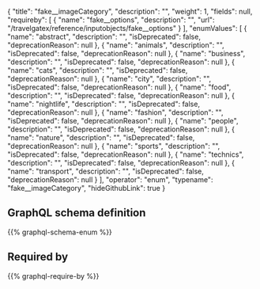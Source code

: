 {
  "title": "fake__imageCategory",
  "description": "",
  "weight": 1,
  "fields": null,
  "requireby": [
    {
      "name": "fake__options",
      "description": "",
      "url": "/travelgatex/reference/inputobjects/fake__options"
    }
  ],
  "enumValues": [
    {
      "name": "abstract",
      "description": "",
      "isDeprecated": false,
      "deprecationReason": null
    },
    {
      "name": "animals",
      "description": "",
      "isDeprecated": false,
      "deprecationReason": null
    },
    {
      "name": "business",
      "description": "",
      "isDeprecated": false,
      "deprecationReason": null
    },
    {
      "name": "cats",
      "description": "",
      "isDeprecated": false,
      "deprecationReason": null
    },
    {
      "name": "city",
      "description": "",
      "isDeprecated": false,
      "deprecationReason": null
    },
    {
      "name": "food",
      "description": "",
      "isDeprecated": false,
      "deprecationReason": null
    },
    {
      "name": "nightlife",
      "description": "",
      "isDeprecated": false,
      "deprecationReason": null
    },
    {
      "name": "fashion",
      "description": "",
      "isDeprecated": false,
      "deprecationReason": null
    },
    {
      "name": "people",
      "description": "",
      "isDeprecated": false,
      "deprecationReason": null
    },
    {
      "name": "nature",
      "description": "",
      "isDeprecated": false,
      "deprecationReason": null
    },
    {
      "name": "sports",
      "description": "",
      "isDeprecated": false,
      "deprecationReason": null
    },
    {
      "name": "technics",
      "description": "",
      "isDeprecated": false,
      "deprecationReason": null
    },
    {
      "name": "transport",
      "description": "",
      "isDeprecated": false,
      "deprecationReason": null
    }
  ],
  "operator": "enum",
  "typename": "fake__imageCategory",
  "hideGithubLink": true
}
## GraphQL schema definition

{{% graphql-schema-enum %}}

## Required by

{{% graphql-require-by %}}
